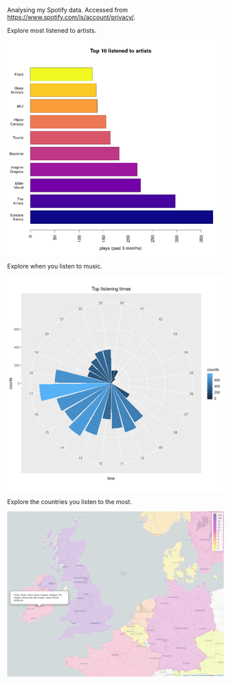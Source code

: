 Analysing my Spotify data. Accessed from https://www.spotify.com/is/account/privacy/.

Explore most listened to artists.
<p align="center">
<img src="inst/top10.png" width="700" align="middle">

<p align="center">  </p>
</p>

Explore when you listen to music. 
<p align="center">
<img src="inst/timings.png" width="700" align="middle">

<p align="center">   </p>
</p>

Explore the countries you listen to the most.
<p align="center">
<img src="inst/map.png" width="700" align="middle">

<p align="center"> </p>
</p>
